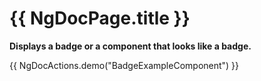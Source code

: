 # {{ NgDocPage.title }}

**Displays a badge or a component that looks like a badge.**

{{ NgDocActions.demo("BadgeExampleComponent") }}
